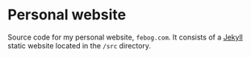 # Personal website

Source code for my personal website, `febog.com`. It consists of a [Jekyll](https://jekyllrb.com/) static website located in the `/src` directory.

